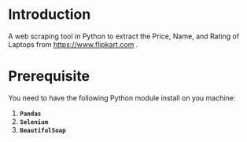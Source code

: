 # Introduction

A web scraping tool in Python to extract the Price, Name, and Rating of Laptops from https://www.flipkart.com .

# Prerequisite

You need to have the following Python module install on you machine:

1. <strong>`Pandas`</strong>
2. <strong>`Selenium`</strong>
3. <strong>`BeautifulSoap`</strong>

